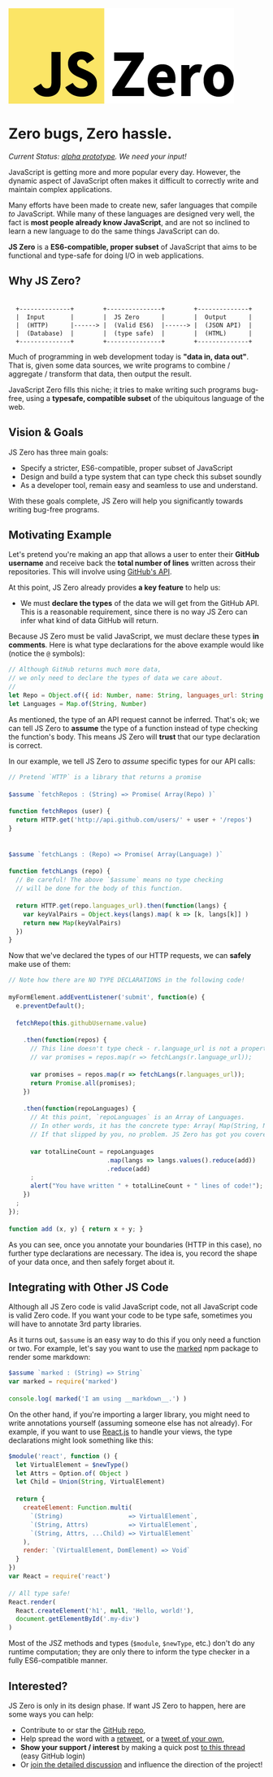 ![JS Zero](img/logo-medium.png)

# Zero bugs, Zero hassle.

*Current Status: [alpha prototype](https://github.com/js-zero/type-checker). We need your input!*

JavaScript is getting more and more popular every day. However, the dynamic aspect of JavaScript often makes it difficult to correctly write and maintain complex applications.

Many efforts have been made to create new, safer languages that compile *to* JavaScript. While many of these languages are designed very well, the fact is **most people already know JavaScript**, and are not so inclined to learn a new language to do the same things JavaScript can do.

**JS Zero** is a **ES6-compatible, proper subset** of JavaScript that aims to be functional and type-safe for doing I/O in web applications.

## Why JS Zero?

```text

  +--------------+        +---------------+        +--------------+
  |  Input       |        |  JS Zero      |        |  Output      |
  |  (HTTP)      |------> |  (Valid ES6)  |------> |  (JSON API)  |
  |  (Database)  |        |  (type safe)  |        |  (HTML)      |
  +--------------+        +---------------+        +--------------+

```

Much of programming in web development today is **"data in, data out"**. That is, given some data sources, we write programs to combine / aggregate / transform that data, then output the result.

JavaScript Zero fills this niche; it tries to make writing such programs bug-free, using a **typesafe, compatible subset** of the ubiquitous language of the web.

## Vision & Goals


JS Zero has three main goals:

- Specify a stricter, ES6-compatible, proper subset of JavaScript
- Design and build a type system that can type check this subset soundly
- As a developer tool, remain easy and seamless to use and understand.

With these goals complete, JS Zero will help you significantly towards writing bug-free programs.


## Motivating Example

Let's pretend you're making an app that allows a user to enter their **GitHub username** and receive back the **total number of lines** written across their repositories. This will involve using [GitHub's API](https://developer.github.com/v3/).

At this point, JS Zero already provides **a key feature** to help us:

- We must **declare the types** of the data we will get from the GitHub API. This is a reasonable requirement, since there is no way JS Zero can infer what kind of data GitHub will return.

Because JS Zero must be valid JavaScript, we must declare these types **in comments**. Here is what type declarations for the above example would like (notice the `@` symbols):

```javascript
// Although GitHub returns much more data,
// we only need to declare the types of data we care about.
//
let Repo = Object.of({ id: Number, name: String, languages_url: String })
let Languages = Map.of(String, Number)
```

As mentioned, the type of an API request cannot be inferred. That's ok; we can tell JS Zero to **assume** the type of a function instead of type checking the function's body. This means JS Zero will **trust** that our type declaration is correct.

In our example, we tell JS Zero to *assume* specific types for our API calls:

```javascript
// Pretend `HTTP` is a library that returns a promise

$assume `fetchRepos : (String) => Promise( Array(Repo) )`

function fetchRepos (user) {
  return HTTP.get('http://api.github.com/users/' + user + '/repos')
}


$assume `fetchLangs : (Repo) => Promise( Array(Language) )`

function fetchLangs (repo) {
  // Be careful! The above `$assume` means no type checking
  // will be done for the body of this function.

  return HTTP.get(repo.languages_url).then(function(langs) {
    var keyValPairs = Object.keys(langs).map( k => [k, langs[k]] )
    return new Map(keyValPairs)
  })
}
```

Now that we've declared the types of our HTTP requests, we can **safely** make use of them:

```javascript
// Note how there are NO TYPE DECLARATIONS in the following code!

myFormElement.addEventListener('submit', function(e) {
  e.preventDefault();

  fetchRepo(this.githubUsername.value)

    .then(function(repos) {
      // This line doesn't type check - r.language_url is not a property!
      // var promises = repos.map(r => fetchLangs(r.language_url));

      var promises = repos.map(r => fetchLangs(r.languages_url));
      return Promise.all(promises);
    })

    .then(function(repoLanguages) {
      // At this point, `repoLanguages` is an Array of Languages.
      // In other words, it has the concrete type: Array( Map(String, Number) ).
      // If that slipped by you, no problem. JS Zero has got you covered.

      var totalLineCount = repoLanguages
                           .map(langs => langs.values().reduce(add))
                           .reduce(add)
      ;
      alert("You have written " + totalLineCount + " lines of code!");
    })
  ;
});

function add (x, y) { return x + y; }
```

As you can see, once you annotate your boundaries (HTTP in this case), no further type declarations are necessary. The idea is, you record the shape of your data once, and then safely forget about it.

## Integrating with Other JS Code

Although all JS Zero code is valid JavaScript code, not all JavaScript code is valid Zero code. If you want your code to be type safe, sometimes you will have to annotate 3rd party libraries.


As it turns out, `$assume` is an easy way to do this if you only need a function or two. For example, let's say you want to use the [marked](https://github.com/chjj/marked) npm package to render some markdown:

```javascript
$assume `marked : (String) => String`
var marked = require('marked')

console.log( marked('I am using __markdown__.') )
```

On the other hand, if you're importing a larger library, you might need to write annotations yourself (assuming someone else has not already). For example, if you want to use [React.js](http://facebook.github.io/react/index.html) to handle your views, the type declarations might look something like this:

```javascript
$module('react', function () {
  let VirtualElement = $newType()
  let Attrs = Option.of( Object )
  let Child = Union(String, VirtualElement)

  return {
    createElement: Function.multi(
      `(String)                  => VirtualElement`,
      `(String, Attrs)           => VirtualElement`,
      `(String, Attrs, ...Child) => VirtualElement`
    ),
    render: `(VirtualElement, DomElement) => Void`
  }
})
var React = require('react')

// All type safe!
React.render(
  React.createElement('h1', null, 'Hello, world!'),
  document.getElementById('.my-div')
)
```

Most of the JSZ methods and types (`$module`, `$newType`, etc.) don't do any runtime computation; they are only there to inform the type checker in a fully ES6-compatible manner.

## Interested?

JS Zero is only in its design phase. If want JS Zero to happen, here are some ways you can help:

- Contribute to or star the [GitHub repo](https://github.com/js-zero/type-checker),
- Help spread the word with a [retweet](https://twitter.com/mindeavor/status/642722237452152832), or a [tweet of your own](https://twitter.com/intent/tweet?text=Help%20build%20a%20safer%20JavaScript%20with%20JS%20Zero!%20http%3A%2F%2Fjs-zero.com%2F),
- **Show your support / interest** by making a quick post [to this thread](http://discuss.js-zero.com/t/show-your-support/20) (easy GitHub login)
- Or [join the detailed discussion](http://discuss.js-zero.com/) and influence the direction of the project!
